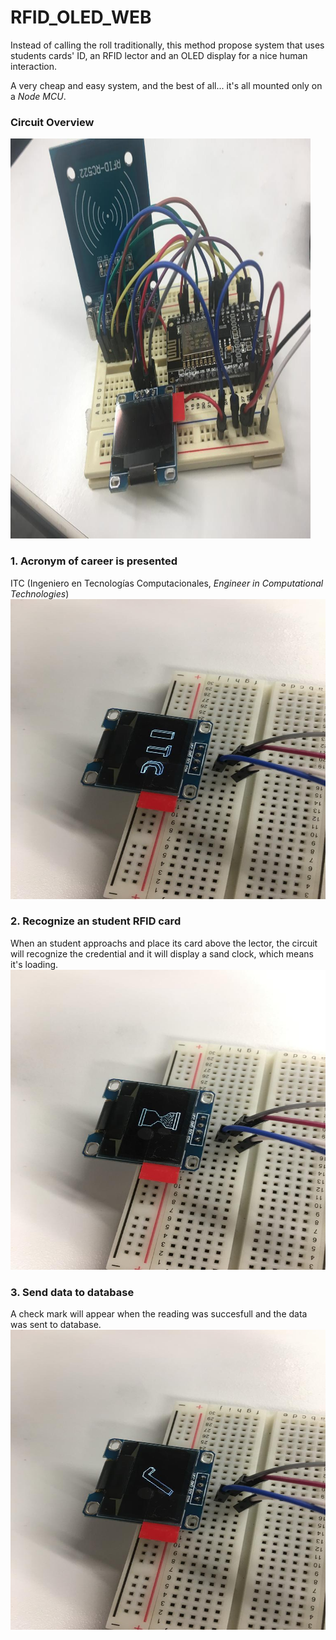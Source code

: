 # RFID_OLED_WEB
Instead of calling the roll traditionally, this method propose system that uses students cards' ID, an RFID lector and an OLED display for a nice human interaction.

A very cheap and easy system, and the best of all... it's all mounted only on a *Node MCU*.


### Circuit Overview
<img src="https://github.com/yesusbc/RFID_OLED_WEB/blob/master/Sample%20Images/full%20view%202.jpeg" alt="Overview" width="480" height="640">


### 1. Acronym of career is presented
ITC (Ingeniero en Tecnologías Computacionales, _Engineer in Computational Technologies_)
<img src="https://github.com/yesusbc/RFID_OLED_WEB/blob/master/Sample%20Images/OLED_Idle.jpeg" alt="Overview" width="640" height="480">

### 2. Recognize an student RFID card
When an student approachs and place its card above the lector, the circuit will recognize the credential and it will display a sand clock, which means it's loading.
<img src="https://github.com/yesusbc/RFID_OLED_WEB/blob/master/Sample%20Images/OLED_waiting.jpeg" width="640" height="480">

### 3. Send data to database
A check mark will appear when the reading was succesfull and the data was sent to database.
<img src="https://github.com/yesusbc/RFID_OLED_WEB/blob/master/Sample%20Images/OLED_done.jpeg" alt="Overview" width="640" height="480">

